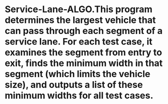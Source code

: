 # Service-Lane-ALGO.This program determines the largest vehicle that can pass through each segment of a service lane. For each test case, it examines the segment from entry to exit, finds the minimum width in that segment (which limits the vehicle size), and outputs a list of these minimum widths for all test cases.
